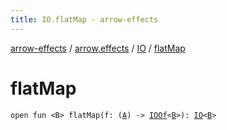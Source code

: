 ```yaml
---
title: IO.flatMap - arrow-effects
---
```


[arrow-effects](../../index.html) / [arrow.effects](../index.html) / [IO](index.html) / [flatMap](./flat-map.html)

# flatMap

`open fun <B> flatMap(f: (`[`A`](index.html#A)`) -> `[`IOOf`](../-i-o-of.html)`<`[`B`](flat-map.html#B)`>): `[`IO`](index.html)`<`[`B`](flat-map.html#B)`>`